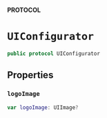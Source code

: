 **PROTOCOL**

# `UIConfigurator`

```swift
public protocol UIConfigurator
```

## Properties
### `logoImage`

```swift
var logoImage: UIImage?
```
